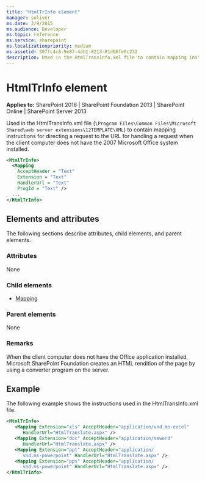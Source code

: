 ```yaml
---
title: "HtmlTrInfo element"
manager: soliver
ms.date: 3/9/2015
ms.audience: Developer
ms.topic: reference
ms.service: sharepoint
ms.localizationpriority: medium
ms.assetid: 307fc4c8-9e87-4db1-8213-81d66fe0c232
description: Used in the HtmlTransInfo.xml file to contain mapping instructions for directing a request to the URL for handling a request when the client computer does not have the 2007 Microsoft Office system installed.
---
```


# HtmlTrInfo element

**Applies to:** SharePoint 2016 | SharePoint Foundation 2013 | SharePoint Online | SharePoint Server 2013
  
Used in the HtmlTransInfo.xml file (`\Program Files\Common Files\Microsoft Shared\web server extensions\12TEMPLATE\XML`) to contain mapping instructions for directing a request to the URL for handling a request when the client computer does not have the 2007 Microsoft Office system installed.
  
```XML
<HtmlTrInfo>
  <Mapping
    AcceptHeader = "Text"
    Extension = "Text"
    HandlerUrl = "Text"
    ProgId = "Text" />
  ...
</HtmlTrInfo>
```

## Elements and attributes

The following sections describe attributes, child elements, and parent elements.

### Attributes

None
   
### Child elements

- [Mapping](mapping-element.md)
   
### Parent elements

None
   
### Remarks

When the client computer does not have the Office application installed, Microsoft SharePoint Foundation creates an HTML rendition of the page by using a converter program on the server.
  
## Example

The following example shows the instructions used in the HtmlTransInfo.xml file.
  
```XML
<HtmlTrInfo>
   <Mapping Extension="xls" AcceptHeader="application/vnd.ms-excel" 
      HandlerUrl="HtmlTranslate.aspx" />
   <Mapping Extension="doc" AcceptHeader="application/msword" 
      HandlerUrl="HtmlTranslate.aspx" />
   <Mapping Extension="ppt" AcceptHeader="application/
      vnd.ms-powerpoint" HandlerUrl="HtmlTranslate.aspx" />
   <Mapping Extension="pps" AcceptHeader="application/
      vnd.ms-powerpoint" HandlerUrl="HtmlTranslate.aspx" />
</HtmlTrInfo>
```


